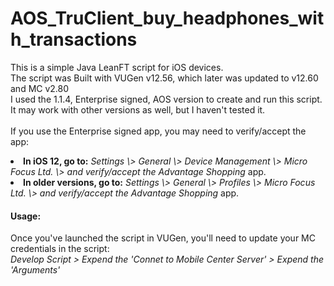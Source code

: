 # AOS_TruClient_buy_headphones_with_transactions

This is a simple Java LeanFT script for iOS devices.<br>
The script was Built with VUGen v12.56, which later was updated to v12.60 and MC v2.80<br>
I used the 1.1.4, Enterprise signed, AOS version to create and run this script. It may work with other versions as well, but I haven't tested it.<br>
<br>
If you use the Enterprise signed app, you may need to verify/accept the app:<br>
<li><b>In iOS 12, go to:</b> <i>Settings \> General \> Device Management \> Micro Focus Ltd. \> and verify/accept the Advantage Shopping</i> app.<br>
<li><b>In older versions, go to:</b> <i>Settings \> General \> Profiles \> Micro Focus Ltd. \> and verify/accept the Advantage Shopping</i> app.<br>


#### Usage:
Once you've launched the script in VUGen, you'll need to update your MC credentials in the script:<br>
<i>Develop Script \> Expend the 'Connet to Mobile Center Server' \> Expend the 'Arguments'</i>

